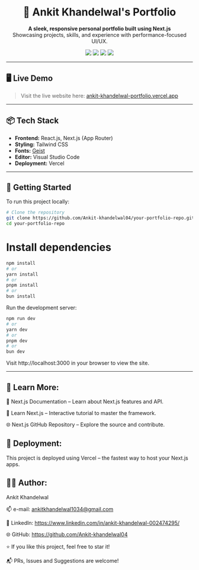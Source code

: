 <h1 align="center">🚀 Ankit Khandelwal's Portfolio</h1>

<p align="center">
  <b>A sleek, responsive personal portfolio built using Next.js</b><br/>
  Showcasing projects, skills, and experience with performance-focused UI/UX.
</p>

<p align="center">
  <img src="https://img.shields.io/badge/Next.js-13+-black?style=flat&logo=next.js" />
  <img src="https://img.shields.io/badge/React-blue?style=flat&logo=react" />
  <img src="https://img.shields.io/badge/Deployed-Vercel-black?style=flat&logo=vercel" />
  <img src="https://img.shields.io/badge/Made%20with-VS%20Code-blue?style=flat&logo=visualstudiocode" />
</p>

---

## 🖥️ Live Demo

> Visit the live website here: [ankit-khandelwal-portfolio.vercel.app](https://ankit-khandelwal-portfolio.vercel.app)

---

## 📦 Tech Stack

- **Frontend:** React.js, Next.js (App Router)
- **Styling:** Tailwind CSS
- **Fonts:** [Geist](https://vercel.com/font)
- **Editor:** Visual Studio Code
- **Deployment:** Vercel

---

## 📂 Getting Started

To run this project locally:

```bash
# Clone the repository
git clone https://github.com/Ankit-khandelwal04/your-portfolio-repo.git
cd your-portfolio-repo
```

# Install dependencies
```bash
npm install
# or
yarn install
# or
pnpm install
# or
bun install
```

Run the development server:
```bash
npm run dev
# or
yarn dev
# or
pnpm dev
# or
bun dev
```
Visit http://localhost:3000 in your browser to view the site.

---

## 🧠 Learn More:

📘 Next.js Documentation – Learn about Next.js features and API.

🧪 Learn Next.js – Interactive tutorial to master the framework.

🌐 Next.js GitHub Repository – Explore the source and contribute.

## 🚀 Deployment: 

This project is deployed using Vercel – the fastest way to host your Next.js apps.

## 👨‍💻 Author:

Ankit Khandelwal

📫 e-mail: ankitkhandelwal1034@gmail.com

🔗 LinkedIn: https://www.linkedin.com/in/ankit-khandelwal-002474295/

🌐 GitHub: https://github.com/Ankit-khandelwal04  

⭐ If you like this project, feel free to star it!

📬 PRs, Issues and Suggestions are welcome!
